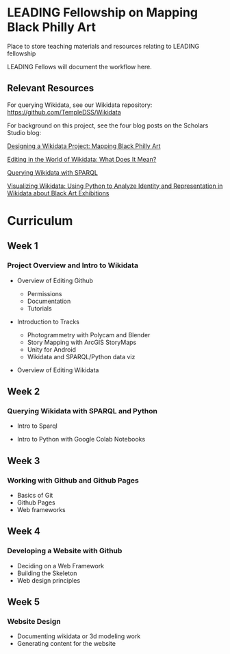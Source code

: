 # LEADING Fellowship on Mapping Black Philly Art

Place to store teaching materials and resources relating to LEADING fellowship

LEADING Fellows will document the workflow here.

## Relevant Resources

For querying Wikidata, see our Wikidata repository: https://github.com/TempleDSS/Wikidata

For background on this project, see the four blog posts on the Scholars Studio blog:

[Designing a Wikidata Project: Mapping Black Philly Art](https://sites.temple.edu/tudsc/2021/12/15/designing-wikidata/)

[Editing in the World of Wikidata: What Does It Mean?](https://sites.temple.edu/tudsc/2021/12/15/editing-wikidata/)

[Querying Wikidata with SPARQL](https://sites.temple.edu/tudsc/2021/12/15/querying-wikidata/)

[Visualizing Wikidata: Using Python to Analyze Identity and Representation in Wikidata about Black Art Exhibitions](https://sites.temple.edu/tudsc/2022/01/24/visualizing-wikidata-using-python-to-analyze-identity-and-representation-in-wikidata-about-black-art-exhibitions/)

# Curriculum

## Week 1 

### Project Overview and Intro to Wikidata

* Overview of Editing Github
  * Permissions
  * Documentation
  * Tutorials
 
* Introduction to Tracks
  * Photogrammetry with Polycam and Blender
  * Story Mapping with ArcGIS StoryMaps
  * Unity for Android
  * Wikidata and SPARQL/Python data viz

* Overview of Editing Wikidata

## Week 2 

### Querying Wikidata with SPARQL and Python 

* Intro to Sparql

* Intro to Python with Google Colab Notebooks

## Week 3 

### Working with Github and Github Pages

* Basics of Git
* Github Pages
* Web frameworks

## Week 4 

### Developing a Website with Github

* Deciding on a Web Framework
* Building the Skeleton
* Web design principles

## Week 5

### Website Design

* Documenting wikidata or 3d modeling work
* Generating content for the website

